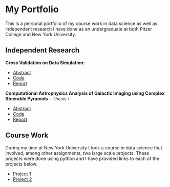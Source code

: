 # My Portfolio
This is a personal portfolio of my course work in data science as well as independent research I have done as an undergraduate at both Pitzer College and New York University.

## Independent Research 

**Cross Validation on Data Simulation:**

- [Abstract](/instructions.pdf)
- [Code](/script.py)
- [Report](/Report.pdf)

**Computational Astrophysics Analysis of Galactic Imaging using Complex Steerable Pyramids** *- Thesis* **:**
- [Abstract]()
- [Code]()
- [Report]()

## Course Work
During my time at New York University I took a course in data science that involved, among other assignments, two large scale projects. These projects were done using python and I have provided links to each of the projects below.

- [Project 1](/project1.pdf)
- [Project 2](/project2.pdf)